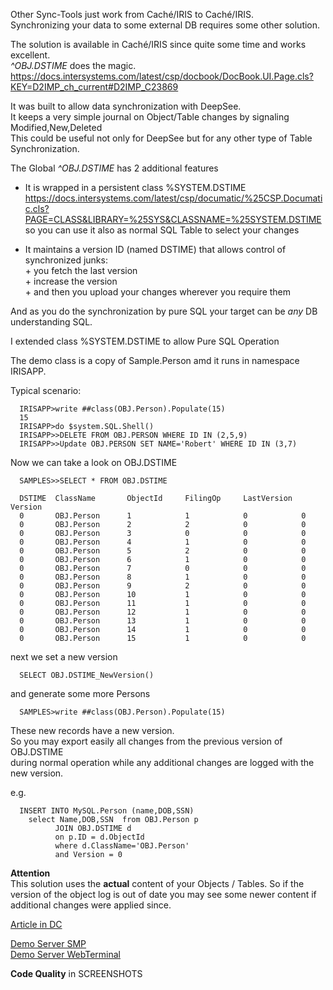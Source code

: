 Other Sync-Tools just work from Caché/IRIS to Caché/IRIS.  
Synchronizing your data to some external DB requires some other solution.  
  
The solution is available in Caché/IRIS since quite some time and works excellent.  
*^OBJ.DSTIME* does the magic.  
https://docs.intersystems.com/latest/csp/docbook/DocBook.UI.Page.cls?KEY=D2IMP_ch_current#D2IMP_C23869
  
It was built to allow data synchronization with DeepSee.    
It keeps a very simple journal on Object/Table changes by signaling  Modified,New,Deleted  
This could be useful not only for DeepSee but for any other  type of Table Synchronization.    
  
The Global *^OBJ.DSTIME* has 2 additional features   
- It is wrapped in a persistent class %SYSTEM.DSTIME      
  https://docs.intersystems.com/latest/csp/documatic/%25CSP.Documatic.cls?PAGE=CLASS&LIBRARY=%25SYS&CLASSNAME=%25SYSTEM.DSTIME   
so you can use it also as normal SQL Table to select your changes  
  
- It maintains a version ID (named DSTIME)  that allows control of synchronized junks:  
       + you fetch the last version  
       + increase the version  
       + and then you upload your changes wherever you require them  
  
And as you do the synchronization by pure SQL your target can be _any_ DB understanding SQL.  
  
I extended class %SYSTEM.DSTIME to allow Pure SQL Operation  

The demo class is a copy of Sample.Person amd it runs in namespace IRISAPP.   

Typical scenario:
~~~
  IRISAPP>write ##class(OBJ.Person).Populate(15)  
  15  
  IRISAPP>do $system.SQL.Shell()  
  IRISAPP>>DELETE FROM OBJ.PERSON WHERE ID IN (2,5,9)  
  IRISAPP>>Update OBJ.PERSON SET NAME='Robert' WHERE ID IN (3,7)  
~~~

Now we can take a look on OBJ.DSTIME  

~~~
  SAMPLES>>SELECT * FROM OBJ.DSTIME  
     
  DSTIME  ClassName       ObjectId     FilingOp     LastVersion  Version 
  0       OBJ.Person      1            1            0            0     
  0       OBJ.Person      2            2            0            0     
  0       OBJ.Person      3            0            0            0     
  0       OBJ.Person      4            1            0            0      
  0       OBJ.Person      5            2            0            0     
  0       OBJ.Person      6            1            0            0     
  0       OBJ.Person      7            0            0            0     
  0       OBJ.Person      8            1            0            0        
  0       OBJ.Person      9            2            0            0     
  0       OBJ.Person      10           1            0            0     
  0       OBJ.Person      11           1            0            0     
  0       OBJ.Person      12           1            0            0     
  0       OBJ.Person      13           1            0            0     
  0       OBJ.Person      14           1            0            0     
  0       OBJ.Person      15           1            0            0     
~~~
next we set a new version  
~~~
  SELECT OBJ.DSTIME_NewVersion()  
~~~
and generate some more Persons  
~~~
  SAMPLES>write ##class(OBJ.Person).Populate(15) 
~~~

These new records have a new version.  
So you may export easily all changes from the previous version of OBJ.DSTIME  
during normal operation while any additional changes are logged with the new version.

e.g.
~~~
  INSERT INTO MySQL.Person (name,DOB,SSN)   
    select Name,DOB,SSN  from OBJ.Person p  
          JOIN OBJ.DSTIME d  
          on p.ID = d.ObjectId  
          where d.ClassName='OBJ.Person'  
          and Version = 0   
~~~
**Attention**  
This solution uses the **actual** content of your Objects / Tables.
So if the version of the object log is out of date you may see some newer content if additional changes were applied since.

[Article in DC](https://community.intersystems.com/post/synchronize-data-dstime)

[Demo Server SMP](https://sync-dstime.demo.community.intersystems.com/csp/sys/UtilHome.csp)   
[Demo Server WebTerminal](https://sync-dstime.demo.community.intersystems.com/terminal/)    
        
**Code Quality** in SCREENSHOTS   

